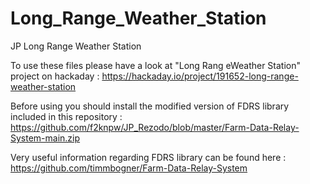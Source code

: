 # Long_Range_Weather_Station
JP Long Range Weather Station



To use these files please have a look at "Long Rang eWeather Station" project on hackaday : https://hackaday.io/project/191652-long-range-weather-station

Before using you should install the modified version of FDRS library included in this repository : https://github.com/f2knpw/JP_Rezodo/blob/master/Farm-Data-Relay-System-main.zip

Very useful information regarding FDRS library can be found here : https://github.com/timmbogner/Farm-Data-Relay-System
